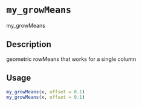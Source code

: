 # `my_growMeans`

my_growMeans


## Description

geometric rowMeans that works for a single column


## Usage

```r
my_growMeans(x, offset = 0.1)
my_growMeans(x, offset = 0.1)
```


